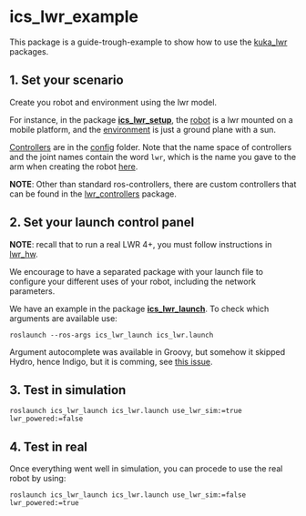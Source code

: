 # ics_lwr_example

This package is a guide-trough-example to show how to use the [kuka_lwr](https://github.com/dimitar-rakov/packages/tree/master/kuka-lwr) packages.

## 1. Set your scenario

Create you robot and environment using the lwr model. 

For instance, in the package [__ics_lwr_setup__](./ics_lwr_setup/), the [robot](https://github.com/dimitar-rakov/packages/blob/master/kuka-lwr/ics_lwr/ics_lwr_setup/enviroment/ics_lwr_enviroment.urdf.xacro) is a lwr mounted on a mobile platform, and the [environment](https://github.com/dimitar-rakov/packages/blob/master/kuka-lwr/hri_lwr/hri_lwr_setup/worlds/simple_environment.world) is just a ground plane with a sun.

[Controllers](https://github.com/dimitar-rakov/packages/tree/master/kuka-lwr/ics_lwr/ics_lwr_setup/config/controllers.yaml#L2) are in the [config](https://github.com/dimitar-rakov/packages/tree/master/kuka-lwr/ics_lwr/ics_lwr_setup/config) folder. Note that the name space of controllers and the joint names contain the word `lwr`, which is the name you gave to the arm when creating the robot [here](https://github.com/dimitar-rakov/packages/blob/master/kuka-lwr/ics_lwr/ics_lwr_setup/enviroment/ics_lwr_enviroment.urdf.xacro#L36).

__NOTE__: Other than standard ros-controllers, there are custom controllers that can be found in the [lwr_controllers](https://github.com/dimitar-rakov/packages/tree/master/kuka-lwr/lwr_controllers) package.


## 2. Set your launch control panel

__NOTE__: recall that to run a real LWR 4+, you must follow instructions in [lwr_hw](https://github.com/dimitar-rakov/packages/tree/master/kuka-lwr/lwr_hw).

We encourage to have a separated package with your launch file to configure your different uses of your robot, including the network parameters.

We have an example in the package [__ics_lwr_launch__](./ics_lwr_launch). To check which arguments are available use:

`roslaunch --ros-args ics_lwr_launch ics_lwr.launch`

Argument autocomplete was available in Groovy, but somehow it skipped Hydro, hence Indigo, but it is comming, see [this issue](https://github.com/ros/ros_comm/issues/575).

## 3. Test in simulation

`roslaunch ics_lwr_launch ics_lwr.launch use_lwr_sim:=true lwr_powered:=false`

## 4. Test in real

Once everything went well in simulation, you can procede to use the real robot by using:

`roslaunch ics_lwr_launch ics_lwr.launch use_lwr_sim:=false lwr_powered:=true`


